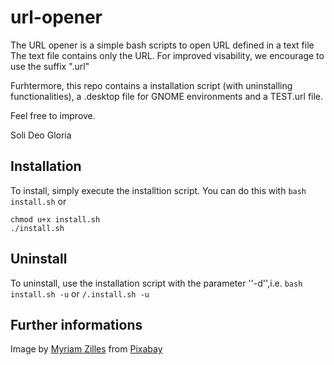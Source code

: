 # url-opener

The URL opener is a simple bash scripts to open URL defined in a text file
The text file contains only the URL. 
For improved visability, we encourage to use the suffix ".url"

Furhtermore, this repo contains a installation script (with uninstalling functionalities), 
a .desktop file for GNOME environments and a TEST.url file.

Feel free to improve.

Soli Deo Gloria

## Installation

To install, simply execute the installtion script. You can do this with `bash install.sh` or 
```
chmod u+x install.sh
./install.sh
 ``` 
  
## Uninstall
To uninstall, use the installation script with the parameter ''-d'',i.e. `bash install.sh -u` or `/.install.sh -u`


## Further informations

Image by <a href="https://pixabay.com/users/Myriams-Fotos-1627417/?utm_source=link-attribution&amp;utm_medium=referral&amp;utm_campaign=image&amp;utm_content=1630493">Myriam Zilles</a> from <a href="https://pixabay.com/?utm_source=link-attribution&amp;utm_medium=referral&amp;utm_campaign=image&amp;utm_content=1630493">Pixabay</a>
